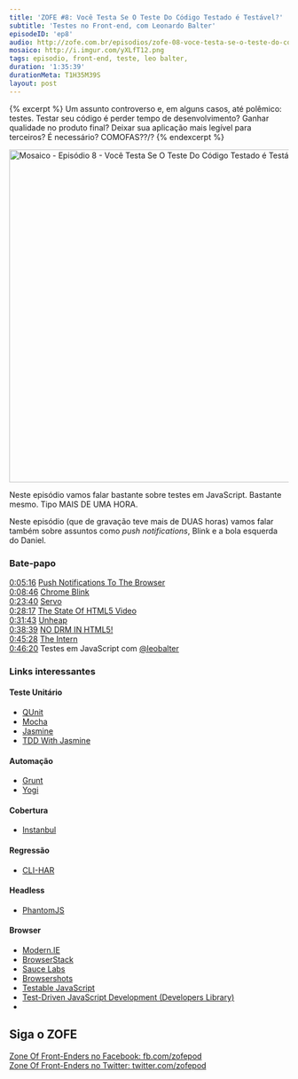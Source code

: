 ```yaml
---
title: 'ZOFE #8: Você Testa Se O Teste Do Código Testado é Testável?'
subtitle: 'Testes no Front-end, com Leonardo Balter'
episodeID: 'ep8'
audio: http://zofe.com.br/episodios/zofe-08-voce-testa-se-o-teste-do-codigo-testado-testavel
mosaico: http://i.imgur.com/yXLfT12.png
tags: episodio, front-end, teste, leo balter,
duration: '1:35:39'
durationMeta: T1H35M39S
layout: post
---
```


{% excerpt %}
Um assunto controverso e, em alguns casos, até polêmico: testes. Testar seu código é perder tempo de desenvolvimento? Ganhar qualidade no produto final? Deixar sua aplicação mais legível para terceiros? É necessário? COMOFAS??/?
{% endexcerpt %}

<img title="Mosaico - Episódio 8 - Você Testa Se O Teste Do Código Testado é Testável?" src="http://i.imgur.com/yXLfT12.png" class="mosaico" alt="Mosaico - Episódio 8 - Você Testa Se O Teste Do Código Testado é Testável?" width="600" height="600">

Neste episódio vamos falar bastante sobre testes em JavaScript. Bastante mesmo. Tipo MAIS DE UMA HORA.

Neste episódio (que de gravação teve mais de DUAS horas) vamos falar também sobre assuntos como *push notifications*, Blink e a bola esquerda do Daniel.


### Bate-papo

[0:05:16](#t=5m16s) [Push Notifications To The Browser](http://html5hacks.com/blog/2013/04/21/push-notifications-to-the-browser-with-server-sent-events/)<br>
[0:08:46](#t=8m46s) [Chrome Blink](http://blog.chromium.org/2013/04/blink-rendering-engine-for-chromium.html)<br>
[0:23:40](#t=23m40s) [Servo](https://blog.mozilla.org/blog/2013/04/03/mozilla-and-samsung-collaborate-on-next-generation-web-browser-engine/)<br>
[0:28:17](#t=28m17s) [The State Of HTML5 Video](http://www.longtailvideo.com/html5)<br>
[0:31:43](#t=31m43s) [Unheap](http://www.unheap.com/)<br>
[0:38:39](#t=38m39s) [NO DRM IN HTML5!](http://www.defectivebydesign.org/no-drm-in-html5)<br>
[0:45:28](#t=45m28s) [The Intern](http://theintern.io/)<br>
[0:46:20](#t=46m20s) Testes em JavaScript com [@leobalter](http://twitter.com/leobalter)<br>


### Links interessantes
#### Teste Unitário
* [QUnit](http://qunitjs.com/)
* [Mocha](http://visionmedia.github.io/mocha/)
* [Jasmine](http://pivotal.github.io/jasmine/)
* [TDD With Jasmine](http://designpepper.com/blog/tdd-with-jasmine)

#### Automação
* [Grunt](http://gruntjs.com/)
* [Yogi](https://github.com/yui/yogi)

#### Cobertura
* [Instanbul](https://github.com/gotwarlost/istanbul)

#### Regressão
* [CLI-HAR](http://yslow.org/command-line-har/)

#### Headless
* [PhantomJS](http://phantomjs.org/)

#### Browser
* [Modern.IE](http://modern.ie/)
* [BrowserStack](http://www.browserstack.com/)
* [Sauce Labs](https://saucelabs.com/)
* [Browsershots](http://browsershots.org/)
* [Testable JavaScript](http://www.amazon.com/Testable-JavaScript-Mark-Ethan-Trostler/dp/1449323391)
* [Test-Driven JavaScript Development (Developers Library)](http://www.amazon.com/Test-Driven-JavaScript-Development-Developers-Library/dp/0321683919)
* 


## Siga o ZOFE

[Zone Of Front-Enders no Facebook: fb.com/zofepod](http://fb.com/zofepod/ "ZOFE no Facebook: fb.com/zofepod")<br>
[Zone Of Front-Enders no Twitter: twitter.com/zofepod](http://twitter.com/zofepod/ "ZOFE no Twitter")<br>
